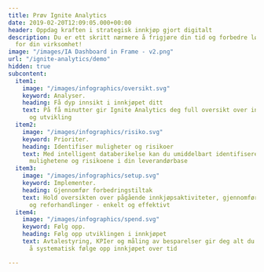 ```yaml
---
title: Prøv Ignite Analytics
date: 2019-02-20T12:09:05.000+00:00
header: Oppdag kraften i strategisk innkjøp gjort digitalt
description: Du er ett skritt nærmere å frigjøre din tid og forbedre lønnsomheten
  for din virksomhet!
image: "/images/IA Dashboard in Frame - v2.png"
url: "/ignite-analytics/demo"
hidden: true
subcontent:
  item1:
    image: "/images/infographics/oversikt.svg"
    keyword: Analyser.
    heading: Få dyp innsikt i innkjøpet ditt
    text: På få minutter gir Ignite Analytics deg full oversikt over innkjøpets sammensetning
      og utvikling
  item2:
    image: "/images/infographics/risiko.svg"
    keyword: Prioriter.
    heading: Identifiser muligheter og risikoer
    text: Med intelligent databerikelse kan du umiddelbart identifisere de største
      mulighetene og risikoene i din leverandørbase
  item3:
    image: "/images/infographics/setup.svg"
    keyword: Implementer.
    heading: Gjennomfør forbedringstiltak
    text: Hold oversikten over pågående innkjøpsaktiviteter, gjennomfør forespørsler
      og reforhandlinger - enkelt og effektivt
  item4:
    image: "/images/infographics/spend.svg"
    keyword: Følg opp.
    heading: Følg opp utviklingen i innkjøpet
    text: Avtalestyring, KPIer og måling av besparelser gir deg alt du trenger for
      å systematisk følge opp innkjøpet over tid

---
```

<script>
  document.addEventListener('DOMContentLoaded', () => {
    hbspt.forms.create({
      portalId: "4304957",
      formId: "ec8bea86-3863-47f8-87f4-5130968cd023"
    });
  })

</script>